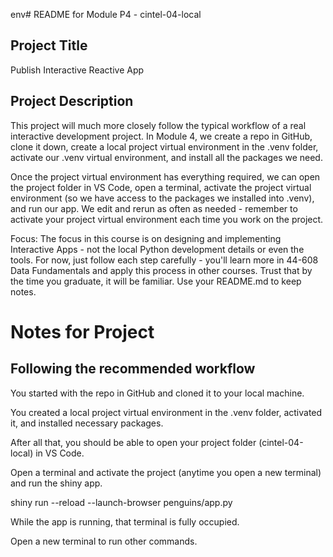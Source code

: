 env# README for Module P4 - cintel-04-local

## Project Title

Publish Interactive Reactive App

## Project Description

This project will much more closely follow the typical workflow of a real interactive development project. In Module 4, we create a repo in GitHub, clone it down, create a local project virtual environment in the .venv folder, activate our .venv virtual environment, and install all the packages we need.

Once the project virtual environment has everything required, we can open the project folder in VS Code, open a terminal, activate the project virtual environment (so we have access to the packages we installed into .venv), and run our app. We edit and rerun as often as needed - remember to activate your project virtual environment each time you work on the project. 

Focus: The focus in this course is on designing and implementing Interactive Apps - not the local Python development details or even the tools. For now, just follow each step carefully - you'll learn more in 44-608 Data Fundamentals and apply this process in other courses. Trust that by the time you graduate, it will be familiar.  Use your README.md to keep notes. 

# Notes for Project

## Following the recommended workflow

You started with the repo in GitHub and cloned it to your local machine. 

You created a local project virtual environment in the .venv folder, activated it, and installed necessary packages. 

After all that, you should be able to open your project folder (cintel-04-local) in VS Code.

Open a terminal and activate the project (anytime you open a new terminal) and run the shiny app.

shiny run --reload --launch-browser penguins/app.py

While the app is running, that terminal is fully occupied.

Open a new terminal to run other commands.
